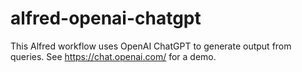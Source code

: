 # alfred-openai-chatgpt
This Alfred workflow uses OpenAI ChatGPT to generate output from queries. See https://chat.openai.com/ for a demo.